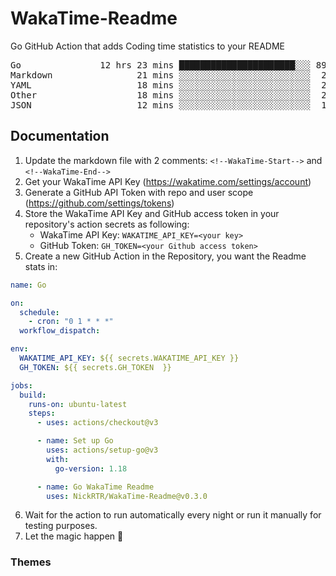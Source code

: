 # WakaTime-Readme

Go GitHub Action that adds Coding time statistics to your README

<!--WakaTime-Start-->
<pre>Go               12 hrs 23 mins ██████████████████████░░░ 89.99 %</br>Markdown                21 mins ░░░░░░░░░░░░░░░░░░░░░░░░░  2.66 %</br>YAML                    18 mins ░░░░░░░░░░░░░░░░░░░░░░░░░  2.27 %</br>Other                   18 mins ░░░░░░░░░░░░░░░░░░░░░░░░░  2.25 %</br>JSON                    12 mins ░░░░░░░░░░░░░░░░░░░░░░░░░  1.53 %</br></pre>
<!--WakaTime-End-->

## Documentation

1. Update the markdown file with 2 comments:
   `<!--WakaTime-Start-->` and `<!--WakaTime-End-->`
2. Get your WakaTime API Key (https://wakatime.com/settings/account)
3. Generate a GitHub API Token with repo and user scope (https://github.com/settings/tokens)
4. Store the WakaTime API Key and GitHub access token in your repository's action secrets as following:
   - WakaTime API Key: `WAKATIME_API_KEY=<your key>`
   - GitHub Token: `GH_TOKEN=<your Github access token>`
5. Create a new GitHub Action in the Repository, you want the Readme stats in:

```yml
name: Go

on:
  schedule:
    - cron: "0 1 * * *"
  workflow_dispatch:

env:
  WAKATIME_API_KEY: ${{ secrets.WAKATIME_API_KEY }}
  GH_TOKEN: ${{ secrets.GH_TOKEN  }}

jobs:
  build:
    runs-on: ubuntu-latest
    steps:
      - uses: actions/checkout@v3

      - name: Set up Go
        uses: actions/setup-go@v3
        with:
          go-version: 1.18

      - name: Go WakaTime Readme
        uses: NickRTR/WakaTime-Readme@v0.3.0
```

6. Wait for the action to run automatically every night or run it manually for testing purposes.
7. Let the magic happen 🚀

### Themes

